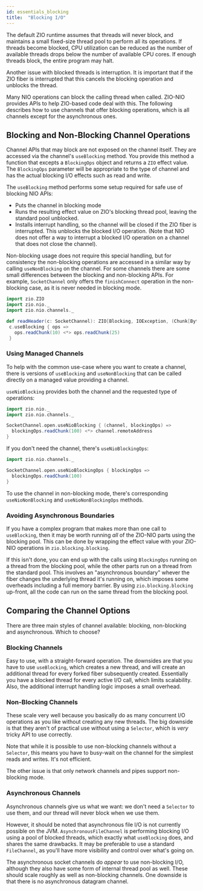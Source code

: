 ```yaml
---
id: essentials_blocking
title:  "Blocking I/O"
---
```


The default ZIO runtime assumes that threads will never block, and maintains a small fixed-size thread pool to perform all its operations. If threads become blocked, CPU utilization can be reduced as the number of available threads drops below the number of available CPU cores. If enough threads block, the entire program may halt.

Another issue with blocked threads is interruption. It is important that if the ZIO fiber is interrupted that this cancels the blocking operation and unblocks the thread.

Many NIO operations can block the calling thread when called. ZIO-NIO provides APIs to help ZIO-based code deal with this. The following describes how to use channels that offer blocking operations, which is all channels except for the asynchronous ones.

## Blocking and Non-Blocking Channel Operations

Channel APIs that may block are not exposed on the channel itself. They are accessed via the channel's `useBlocking` method. You provide this method a function that excepts a `BlockingOps` object and returns a `ZIO` effect value. The `BlockingOps` parameter will be appropriate to the type of channel and has the actual blocking I/O effects such as read and write.

The `useBlocking` method performs some setup required for safe use of blocking NIO APIs:

* Puts the channel in blocking mode
* Runs the resulting effect value on ZIO's blocking thread pool, leaving the standard pool unblocked.
* Installs interrupt handling, so the channel will be closed if the ZIO fiber is interrupted. This unblocks the blocked I/O operation. (Note that NIO does not offer a way to interrupt a blocked I/O operation on a channel that does not close the channel).
 
Non-blocking usage does not require this special handling, but for consistency the non-blocking operations are accessed in a similar way by calling `useNonBlocking` on the channel. For some channels there are some small differences between the blocking and non-blocking APIs. For example, `SocketChannel` only offers the `finishConnect` operation in the non-blocking case, as it is never needed in blocking mode.
 
 ```scala mdoc:silent
import zio.ZIO
import zio.nio._
import zio.nio.channels._
 
def readHeader(c: SocketChannel): ZIO[Blocking, IOException, (Chunk[Byte], Chunk[Byte])] =
  c.useBlocking { ops =>
    ops.readChunk(10) <*> ops.readChunk(25)
  }
 ```

### Using Managed Channels

To help with the common use-case where you want to create a channel, there is versions of `useBlocking` and `useNonBlocking` that can be called directly on a managed value providing a channel.

`useNioBlocking` provides both the channel and the requested type of operations:

```scala mdoc:silent
import zio.nio._
import zio.nio.channels._

SocketChannel.open.useNioBlocking { (channel, blockingOps) => 
  blockingOps.readChunk(100) <*> channel.remoteAddress
}
```

If you don't need the channel, there's `useNioBlockingOps`:

```scala mdoc:silent
import zio.nio.channels._

SocketChannel.open.useNioBlockingOps { blockingOps => 
  blockingOps.readChunk(100)
}
```

To use the channel in non-blocking mode, there's corresponding `useNioNonBlocking` and `useNioNonBlockingOps` methods.

### Avoiding Asynchronous Boundaries

If you have a complex program that makes more than one call to `useBlocking`, then it may be worth running *all* of the ZIO-NIO parts using the blocking pool. This can be done by wrapping the effect value with your ZIO-NIO operations in `zio.blocking.blocking`.

If this isn't done, you can end up with the calls using `BlockingOps` running on a thread from the blocking pool, while the other parts run on a thread from the standard pool. This involves an "asynchronous boundary" whever the fiber changes the underlying thread it's running on, which imposes some overheads including a full memory barrier. By using `zio.blocking.blocking` up-front, all the code can run on the same thread from the blocking pool.
 
## Comparing the Channel Options

There are three main styles of channel available: blocking, non-blocking and asynchronous. Which to choose?

### Blocking Channels

Easy to use, with a straight-forward operation. The downsides are that you have to use `useBlocking`, which creates a new thread, and will create an additional thread for every forked fiber subsequently created. Essentially you have a blocked thread for every active I/O call, which limits scalability. Also, the additional interrupt handling logic imposes a small overhead.

### Non-Blocking Channels

These scale very well because you basically do as many concurrent I/O operations as you like without creating any new threads. The big downside is that they aren't of practical use without using a `Selector`, which is *very* tricky API to use correctly.

Note that while it is possible to use non-blocking channels without a `Selector`, this means you have to busy-wait on the channel for the simplest reads and writes. It's not efficient.

The other issue is that only network channels and pipes support non-blocking mode.

### Asynchronous Channels

Asynchronous channels give us what we want: we don't need a `Selector` to use them, and our thread will never block when we use them.

However, it should be noted that asynchronous file I/O is not currently possible on the JVM. `AsynchronousFileChannel` is performing blocking I/O using a pool of blocked threads, which exactly what `useBlocking` does, and shares the same drawbacks. It may be preferable to use a standard `FileChannel`, as you'll have more visibility and control over what's going on.

The asynchronous socket channels do *appear* to use non-blocking I/O, although they also have some form of internal thread pool as well. These should scale roughly as well as non-blocking channels. One downside is that there is no asynchronous datagram channel.
